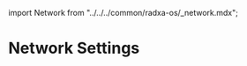 import Network from "../../../common/radxa-os/\_network.mdx";

# Network Settings

<Network product="Radxa ROCK 5B" />
